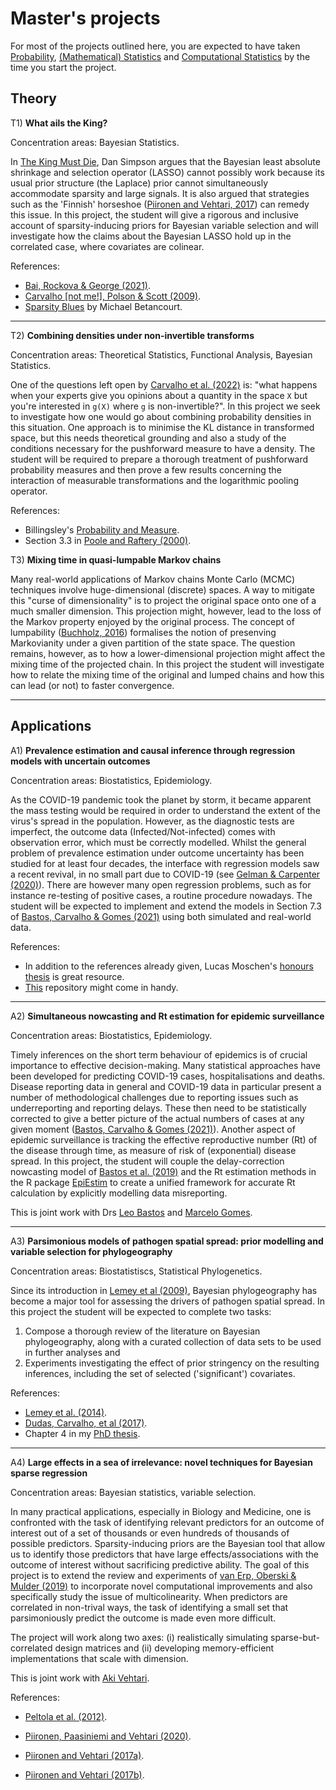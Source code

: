 # Master's projects

For most of the projects outlined here, you are expected to have taken [Probability](https://emap.fgv.br/disciplina/mestrado/probabilidade), [(Mathematical) Statistics](https://emap.fgv.br/disciplina/mestrado/inferencia-estatistica) and [Computational Statistics](https://emap.fgv.br/disciplina/doutorado/estatistica-computacional) by the time you start the project. 

## Theory

T1) **What ails the King?**

Concentration areas: Bayesian Statistics.

In [The King Must Die](https://statmodeling.stat.columbia.edu/2017/11/02/king-must-die/), Dan Simpson argues that the Bayesian least absolute shrinkage and selection operator (LASSO) cannot possibly work because its usual prior structure (the Laplace) prior cannot simultaneously accommodate sparsity and large signals. It is also argued that strategies such as the 'Finnish' horseshoe ([Piironen and Vehtari, 2017](https://doi.org/10.1214/17-EJS1337SI)) can remedy this issue. 
In this project, the student will give a rigorous and inclusive account of sparsity-inducing priors for Bayesian variable selection and will investigate how the claims about the Bayesian LASSO hold up in the correlated case, where covariates are colinear.

References:
- [Bai, Rockova & George (2021)](http://raybai.net/wp-content/uploads/2021/05/SSL_review.pdf).
- [Carvalho [not me!], Polson & Scott (2009)](http://proceedings.mlr.press/v5/carvalho09a.html).
- [Sparsity Blues](https://betanalpha.github.io/assets/case_studies/modeling_sparsity.html) by Michael Betancourt.

---

T2) **Combining densities under non-invertible transforms**

Concentration areas: Theoretical Statistics, Functional Analysis, Bayesian Statistics.

One of the questions left open by [Carvalho et al. (2022)](https://arxiv.org/abs/1502.04206) is: "what happens when your experts give you opinions about a quantity in the space `X` but you're interested in `g(X)` where `g` is non-invertible?". In this project we seek to investigate how one would go about combining probability densities in this situation. One approach is to minimise the KL distance in transformed space, but this needs theoretical grounding and also a study of the conditions necessary for the pushforward measure to have a density. The student will be required to prepare a thorough treatment of pushforward probability measures and then prove a few results concerning the interaction of measurable transformations and the logarithmic pooling operator.

References:
- Billingsley's [Probability and Measure](https://www.colorado.edu/amath/sites/default/files/attached-files/billingsley.pdf).
- Section 3.3 in [Poole and Raftery (2000)](https://www.stat.washington.edu/raftery/Research/PDF/poole2000.pdf).

T3) **Mixing time in quasi-lumpable Markov chains**

Many real-world applications of Markov chains Monte Carlo (MCMC) techniques involve huge-dimensional (discrete) spaces. A way to mitigate this "curse of dimensionality" is to project the original space onto  one of a much smaller dimension. This projection might, however, lead to the loss of the Markov property enjoyed by the original process. The concept of lumpability ([Buchholz, 2016](https://www.cambridge.org/core/journals/journal-of-applied-probability/article/abs/exact-and-ordinary-lumpability-in-finite-markov-chains/2DC748F09D80BEEB03CCF18036E149D7)) formalises the notion of presenving Markovianity under a given partition of the state space. The question remains, however, as to how a lower-dimensional projection might affect the mixing time of the projected chain. In this project the student will investigate how to relate the mixing time of the original and lumped chains and how this can lead (or not) to faster convergence. 

---

## Applications

A1) **Prevalence estimation and causal inference through regression models with uncertain outcomes**

Concentration areas: Biostatistics, Epidemiology.

As the COVID-19 pandemic took the planet by storm, it became apparent the mass testing would be required in order to understand the extent of the virus's spread in the population.
However, as the diagnostic tests are imperfect, the outcome data (Infected/Not-infected) comes with observation error, which must be correctly modelled.
Whilst the general problem of prevalence estimation under outcome uncertainty has been studied for at least four decades, the interface with regression models saw a recent revival, in no small part due to COVID-19 (see [Gelman & Carpenter (2020)](http://www.stat.columbia.edu/~gelman/research/unpublished/specificity.pdf)).
There are however many open regression problems, such as for instance re-testing of positive cases, a routine procedure nowadays. 
The student will be expected to implement and extend the models in Section 7.3 of [Bastos, Carvalho & Gomes (2021)](https://github.com/maxbiostat/papers/blob/master/PAPERS/2021_Bastos_Carvalho_Gomes.pdf) using both simulated and real-world data. 

References:
- In addition to the references already given, Lucas Moschen's [honours thesis](https://github.com/lucasmoschen/rds-bayesian-analysis-tcc) is great resource.
- [This](https://github.com/epiforecasts/inc2prev) repository might come in handy.

---

A2) **Simultaneous nowcasting and Rt estimation for epidemic surveillance**

Concentration areas: Biostatistics, Epidemiology.

Timely inferences on the short term behaviour of epidemics is of crucial importance to effective decision-making.
Many statistical approaches have been developed for predicting COVID-19 cases, hospitalisations and deaths.
Disease reporting data in general and COVID-19 data in particular present a number of methodological challenges due to reporting issues such as underreporting and reporting delays.
These then need to be statistically corrected to give a better picture of the actual numbers of cases at any given moment ([Bastos, Carvalho & Gomes (2021)](https://github.com/maxbiostat/papers/blob/master/PAPERS/2021_Bastos_Carvalho_Gomes.pdf)).
Another aspect of epidemic surveillance is tracking the effective reproductive number (Rt) of the disease through time, as measure of risk of (exponential) disease spread. 
In this project, the student will couple the delay-correction nowcasting model of [Bastos et al. (2019)](https://onlinelibrary.wiley.com/doi/full/10.1002/sim.8303) and the Rt estimation methods in the R package [EpiEstim](https://github.com/mrc-ide/EpiEstim) to create a unified framework for accurate Rt calculation by explicitly modelling data misreporting. 

This is joint work with Drs [Leo Bastos](https://lsbastos.github.io/) and [Marcelo Gomes](https://scholar.google.com/citations?user=b018FBIAAAAJ&hl=en&authuser=1&oi=ao). 

---

A3) **Parsimonious models of pathogen spatial spread: prior modelling and variable selection for phylogeography**

Concentration areas: Biostatistiscs, Statistical Phylogenetics.

Since its introduction in [Lemey et al (2009)](https://journals.plos.org/ploscompbiol/article?id=10.1371/journal.pcbi.1000520), Bayesian phylogeography has become a major tool for assessing the drivers of pathogen spatial spread. 
In this project the student will be expected to complete two tasks:
1. Compose a thorough review of the literature on Bayesian phylogeography, along with a curated collection of data sets to be used in further analyses and
2. Experiments investigating the effect of prior stringency on the resulting inferences, including the set of selected ('significant') covariates.

References:

- [Lemey et al. (2014)](https://journals.plos.org/plospathogens/article?id=10.1371/journal.ppat.1003932).
- [Dudas, Carvalho, et al (2017)](https://www.nature.com/articles/nature22040).
- Chapter 4 in my [PhD thesis](https://github.com/maxbiostat/PhD_Thesis).

---

A4) **Large effects in a sea of irrelevance: novel techniques for Bayesian sparse regression**

Concentration areas: Bayesian statistics, variable selection.

In many practical applications, especially in Biology and Medicine, one is confronted with the task of identifying relevant predictors for an outcome of interest out of a set of thousands or even hundreds of thousands of possible predictors. Sparsity-inducing priors are the Bayesian tool that allow us to identify those predictors that have large effects/associations with the outcome of interest without sacrificing predictive ability. The goal of this project is to extend the review and experiments of [van Erp, Oberski & Mulder (2019)](https://osf.io/cg8fq/) to incorporate novel computational improvements and also specifically study the issue of multicolinearity. When predictors are correlated in non-trival ways, the task of identifying a small set that parsimoniously predict the outcome is made even more difficult.

The project will work along two axes: (i) realistically simulating sparse-but-correlated design matrices and (ii) developing memory-efficient implementations that scale with dimension.

This is joint work with [Aki Vehtari](https://users.aalto.fi/~ave/).

References:

- [Peltola et al. (2012)](https://pubmed.ncbi.nlm.nih.gov/23166669/).

- [Piironen, Paasiniemi and Vehtari (2020)](https://projecteuclid.org/journals/electronic-journal-of-statistics/volume-14/issue-1/Projective-inference-in-high-dimensional-problems--Prediction-and-feature/10.1214/20-EJS1711.full).
- [Piironen and Vehtari (2017a)](https://arxiv.org/abs/1503.08650).
- [Piironen and Vehtari (2017b)](https://projecteuclid.org/journals/electronic-journal-of-statistics/volume-11/issue-2/Sparsity-information-and-regularization-in-the-horseshoe-and-other-shrinkage/10.1214/17-EJS1337SI.full).
